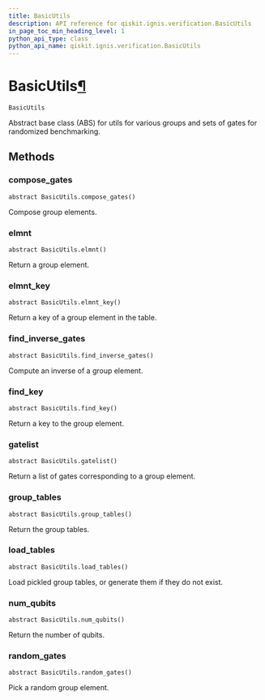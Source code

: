 ```yaml
---
title: BasicUtils
description: API reference for qiskit.ignis.verification.BasicUtils
in_page_toc_min_heading_level: 1
python_api_type: class
python_api_name: qiskit.ignis.verification.BasicUtils
---
```


# BasicUtils[¶](#basicutils "Permalink to this headline")

<span id="qiskit.ignis.verification.BasicUtils" />

`BasicUtils`

Abstract base class (ABS) for utils for various groups and sets of gates for randomized benchmarking.

## Methods

### compose\_gates

<span id="qiskit.ignis.verification.BasicUtils.compose_gates" />

`abstract BasicUtils.compose_gates()`

Compose group elements.

### elmnt

<span id="qiskit.ignis.verification.BasicUtils.elmnt" />

`abstract BasicUtils.elmnt()`

Return a group element.

### elmnt\_key

<span id="qiskit.ignis.verification.BasicUtils.elmnt_key" />

`abstract BasicUtils.elmnt_key()`

Return a key of a group element in the table.

### find\_inverse\_gates

<span id="qiskit.ignis.verification.BasicUtils.find_inverse_gates" />

`abstract BasicUtils.find_inverse_gates()`

Compute an inverse of a group element.

### find\_key

<span id="qiskit.ignis.verification.BasicUtils.find_key" />

`abstract BasicUtils.find_key()`

Return a key to the group element.

### gatelist

<span id="qiskit.ignis.verification.BasicUtils.gatelist" />

`abstract BasicUtils.gatelist()`

Return a list of gates corresponding to a group element.

### group\_tables

<span id="qiskit.ignis.verification.BasicUtils.group_tables" />

`abstract BasicUtils.group_tables()`

Return the group tables.

### load\_tables

<span id="qiskit.ignis.verification.BasicUtils.load_tables" />

`abstract BasicUtils.load_tables()`

Load pickled group tables, or generate them if they do not exist.

### num\_qubits

<span id="qiskit.ignis.verification.BasicUtils.num_qubits" />

`abstract BasicUtils.num_qubits()`

Return the number of qubits.

### random\_gates

<span id="qiskit.ignis.verification.BasicUtils.random_gates" />

`abstract BasicUtils.random_gates()`

Pick a random group element.

